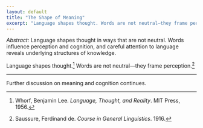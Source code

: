 ```yaml
---
layout: default
title: "The Shape of Meaning"
excerpt: "Language shapes thought. Words are not neutral—they frame perception."
---
```


*Abstract:* Language shapes thought in ways that are not neutral. Words influence perception and cognition, and careful attention to language reveals underlying structures of knowledge.

Language shapes thought.[^1] Words are not neutral—they frame perception.[^2]

<hr class="section-break">

Further discussion on meaning and cognition continues.

[^1]: Whorf, Benjamin Lee. *Language, Thought, and Reality*. MIT Press, 1956.
[^2]: Saussure, Ferdinand de. *Course in General Linguistics*. 1916.
